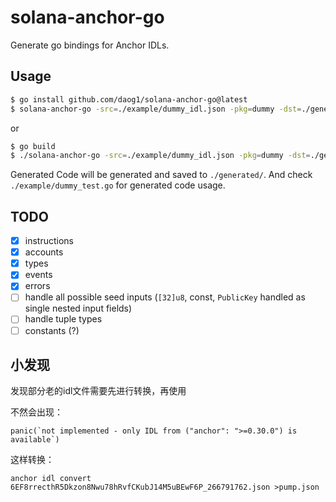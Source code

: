 # solana-anchor-go

Generate go bindings for Anchor IDLs.


## Usage

```bash
$ go install github.com/daog1/solana-anchor-go@latest
$ solana-anchor-go -src=./example/dummy_idl.json -pkg=dummy -dst=./generated/dummy
```
or

```bash
$ go build
$ ./solana-anchor-go -src=./example/dummy_idl.json -pkg=dummy -dst=./generated/dummy
```

Generated Code will be generated and saved to `./generated/`.
And check `./example/dummy_test.go` for generated code usage.



## TODO
- [x] instructions
- [x] accounts
- [x] types
- [x] events
- [x] errors
- [ ] handle all possible seed inputs (`[32]u8`, const, `PublicKey` handled as single nested input fields)
- [ ] handle tuple types
- [ ] constants (?)

## 小发现
发现部分老的idl文件需要先进行转换，再使用

不然会出现：
```
panic(`not implemented - only IDL from ("anchor": ">=0.30.0") is available`)
```
这样转换：
```
anchor idl convert  6EF8rrecthR5Dkzon8Nwu78hRvfCKubJ14M5uBEwF6P_266791762.json >pump.json
```
